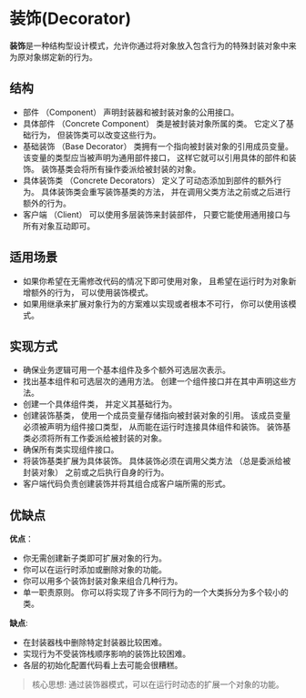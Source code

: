 # 装饰(Decorator)

**装饰**是一种结构型设计模式，允许你通过将对象放入包含行为的特殊封装对象中来为原对象绑定新的行为。

## 结构

- 部件 （Component） 声明封装器和被封装对象的公用接口。
- 具体部件 （Concrete Component） 类是被封装对象所属的类。 它定义了基础行为， 但装饰类可以改变这些行为。
- 基础装饰 （Base Decorator） 类拥有一个指向被封装对象的引用成员变量。 该变量的类型应当被声明为通用部件接口， 这样它就可以引用具体的部件和装饰。 装饰基类会将所有操作委派给被封装的对象。
- 具体装饰类 （Concrete Decorators） 定义了可动态添加到部件的额外行为。 具体装饰类会重写装饰基类的方法， 并在调用父类方法之前或之后进行额外的行为。
- 客户端 （Client） 可以使用多层装饰来封装部件， 只要它能使用通用接口与所有对象互动即可。

## 适用场景

- 如果你希望在无需修改代码的情况下即可使用对象， 且希望在运行时为对象新增额外的行为， 可以使用装饰模式。
- 如果用继承来扩展对象行为的方案难以实现或者根本不可行， 你可以使用该模式。

## 实现方式

- 确保业务逻辑可用一个基本组件及多个额外可选层次表示。
- 找出基本组件和可选层次的通用方法。 创建一个组件接口并在其中声明这些方法。
- 创建一个具体组件类， 并定义其基础行为。
- 创建装饰基类， 使用一个成员变量存储指向被封装对象的引用。 该成员变量必须被声明为组件接口类型， 从而能在运行时连接具体组件和装饰。 装饰基类必须将所有工作委派给被封装的对象。
- 确保所有类实现组件接口。
- 将装饰基类扩展为具体装饰。 具体装饰必须在调用父类方法 （总是委派给被封装对象） 之前或之后执行自身的行为。
- 客户端代码负责创建装饰并将其组合成客户端所需的形式。

## 优缺点

**优点**：

- 你无需创建新子类即可扩展对象的行为。
- 你可以在运行时添加或删除对象的功能。
- 你可以用多个装饰封装对象来组合几种行为。
- 单一职责原则。 你可以将实现了许多不同行为的一个大类拆分为多个较小的类。

**缺点**:

- 在封装器栈中删除特定封装器比较困难。
- 实现行为不受装饰栈顺序影响的装饰比较困难。
- 各层的初始化配置代码看上去可能会很糟糕。

> 核心思想: 通过装饰器模式，可以在运行时动态的扩展一个对象的功能。
